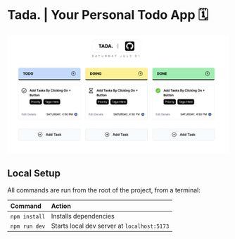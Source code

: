 # Tada. | Your Personal Todo App 🗓️

![tada_app](/src/lib/assets/tada.png)

## Local Setup

All commands are run from the root of the project, from a terminal:

| Command    | Action                                      |
| :--------- | :------------------------------------------ |
| `npm install` | Installs dependencies                       |
| `npm run dev` | Starts local dev server at `localhost:5173` |